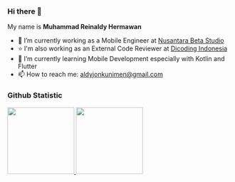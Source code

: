 ### Hi there 👋

My name is **Muhammad Reinaldy Hermawan**

- 🔭 I’m currently working as a Mobile Engineer at [Nusantara Beta Studio](https://nbs.co.id/)
- ⭐ I'm also working as an External Code Reviewer at [Dicoding Indonesia](https://www.dicoding.com/)
- 🌱 I’m currently learning Mobile Development especially with Kotlin and Flutter
- 📫 How to reach me: aldyjonkunimen@gmail.com

### Github Statistic
<p align="left">
<a href="https://github.com/aldyhermawan1">
  <img height="150em" src="https://github-readme-stats-eight-theta.vercel.app/api?username=aldyhermawan1&count_private=true&show_icons=true&theme=dracula&include_all_commits=true&count_private=true"/>
  <img height="150em" src="https://github-readme-stats-eight-theta.vercel.app/api/top-langs/?username=aldyhermawan1&count_private=true&layout=compact&langs_count=8&theme=dracula"/>
</a>
</p>

<!--
**aldyhermawan1/aldyhermawan1** is a ✨ _special_ ✨ repository because its `README.md` (this file) appears on your GitHub profile.

Here are some ideas to get you started:

- 🔭 I’m currently working on ...
- 🌱 I’m currently learning ...
- 👯 I’m looking to collaborate on ...
- 🤔 I’m looking for help with ...
- 💬 Ask me about ...
- 📫 How to reach me: ...
- 😄 Pronouns: ...
- ⚡ Fun fact: ...
-->
